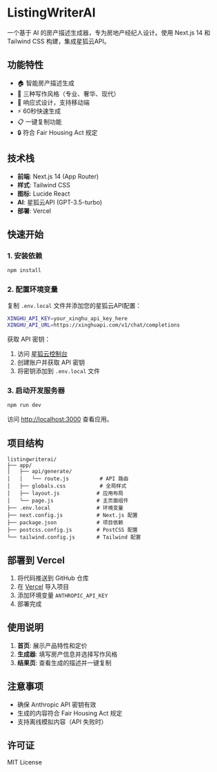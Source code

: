 # ListingWriterAI

一个基于 AI 的房产描述生成器，专为房地产经纪人设计。使用 Next.js 14 和 Tailwind CSS 构建，集成星狐云API。

## 功能特性

- 🏠 智能房产描述生成
- 🎨 三种写作风格（专业、奢华、现代）
- 📱 响应式设计，支持移动端
- ⚡ 60秒快速生成
- 📋 一键复制功能
- 🔒 符合 Fair Housing Act 规定

## 技术栈

- **前端**: Next.js 14 (App Router)
- **样式**: Tailwind CSS
- **图标**: Lucide React
- **AI**: 星狐云API (GPT-3.5-turbo)
- **部署**: Vercel

## 快速开始

### 1. 安装依赖

```bash
npm install
```

### 2. 配置环境变量

复制 `.env.local` 文件并添加您的星狐云API配置：

```bash
XINGHU_API_KEY=your_xinghu_api_key_here
XINGHU_API_URL=https://xinghuapi.com/v1/chat/completions
```

获取 API 密钥：
1. 访问 [星狐云控制台](https://xinghuapi.com/console)
2. 创建账户并获取 API 密钥
3. 将密钥添加到 `.env.local` 文件

### 3. 启动开发服务器

```bash
npm run dev
```

访问 [http://localhost:3000](http://localhost:3000) 查看应用。

## 项目结构

```
listingwriterai/
├── app/
│   ├── api/generate/
│   │   └── route.js          # API 路由
│   ├── globals.css           # 全局样式
│   ├── layout.js            # 应用布局
│   └── page.js              # 主页面组件
├── .env.local               # 环境变量
├── next.config.js           # Next.js 配置
├── package.json             # 项目依赖
├── postcss.config.js        # PostCSS 配置
└── tailwind.config.js       # Tailwind 配置
```

## 部署到 Vercel

1. 将代码推送到 GitHub 仓库
2. 在 [Vercel](https://vercel.com) 导入项目
3. 添加环境变量 `ANTHROPIC_API_KEY`
4. 部署完成

## 使用说明

1. **首页**: 展示产品特性和定价
2. **生成器**: 填写房产信息并选择写作风格
3. **结果页**: 查看生成的描述并一键复制

## 注意事项

- 确保 Anthropic API 密钥有效
- 生成的内容符合 Fair Housing Act 规定
- 支持离线模拟内容（API 失败时）

## 许可证

MIT License